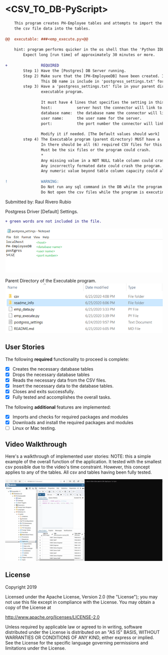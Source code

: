 # <CSV_TO_DB-PyScript>
```diff
	This program creates PH-Employee tables and attempts to import the
	the csv file data into the tables.

@@	executable: ###<emp_execute.py>@@
	
	hint: program performs quicker in the os shell than the 'Python IDLE shell'
		Expect long [run time] of approximately 30 minutes or more.

+ 				REQUIRED
		Step 1) Have the [Postgres] DB Server running.
		Step 2) Make sure that the [PH-EmployeeDB] have been created. It must exists and must be named correctly.
				This DB name is include in 'postgress_settings.txt' for the program.
		step 3) Have a 'postgress_settings.txt' file in your parent directory of the
				executable program.
				
				It must have 4 lines that specifies the setting in this specific order:
				host:			server host the connector will link to.
				database name:	the database name the connector will link to.
				user name:		the user name for the server.
				port:			the port number the connector will link to.
				
				Modify it if needed. [The Default values should work]
		step 4) The Executable program (parent directory) MUST have a 'csv' folder/directory.
				In there should be all (6) required CSV files for this Database.
				Must be the six files or the program could crash.
				*
				Any missing value in a NOT NULL table column could crash the program.
				Any incorrectly formated date could crash the program.
				Any numeric value beyond table column capacity could also crash the program.
			
! 				WARNING: 
				Do Not run any sql command in the DB while the program is still executing.
				Do Not open the csv files while the program is executing.
```			  
Submitted by: Raul Rivero Rubio

Postgress Driver [Default] Settings.
```diff
+ green words are not included in the file.
```
<img src='./readme_info/postgress_settings.PNG' title='Postgress Driver Settings [Default]' alt='Postgress Driver Settings [Default]' />

Parent Directory of the Executable program.
<img src='./readme_info/program_parent_directory.PNG' title='Parent Directory of the Executable program' alt='Postgress Driver Settings [Default]' />

## User Stories

The following **required** functionality to proceed is complete:

* [X] Creates the necessary database tables
* [X] Drops the necessary database tables
* [X] Reads the necessary data from the CSV files.
* [X] Insert the necessary data to the database tables.
* [X] Closes and exits successfully.
* [x] Fully tested and accomplishes the overall tasks.

The following **additional** features are implemented:
* [X] Imports and checks for required packages and modules
* [X] Downloads and install the required packages and modules
* [ ] Linux or Mac testing.

## Video Walkthrough

Here's a walkthrough of implemented user stories:
NOTE: this a simple example of the overall function of the application.
		It tested with the smallest csv possible due to the video's time constraint.
		However, this concept applies to any of the tables. All csv and tables having been fully tested.
		
<img src='./readme_info/csv_to_db_script.gif' title='Simple walkthrough video of the application' alt='Simple walkthrough video of the application' />

## License

Copyright 2019 <Raul Rivero Rubio>

Licensed under the Apache License, Version 2.0 (the "License");
you may not use this file except in compliance with the License.
You may obtain a copy of the License at

http://www.apache.org/licenses/LICENSE-2.0

Unless required by applicable law or agreed to in writing, software
distributed under the License is distributed on an "AS IS" BASIS,
WITHOUT WARRANTIES OR CONDITIONS OF ANY KIND, either express or implied.
See the License for the specific language governing permissions and
limitations under the License.
